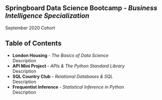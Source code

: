 <h2>Springboard Data Science Bootcamp - <i>Business Intelligence Specialization</i></h2>
September 2020 Cohort

<h2> Table of Contents </h2>
<ul>
  <li> <b>London Housing </b> - <i> The Basics of Data Science </i> <br /> Description </li>
  
  <li> <b>API Mini Project </b> - <i>APIs & The Python Standard Library</i> <br /> Description </li>
  
  <li> <b>SQL Country Club</b> - <i> Relational Databases & SQL </i> <br /> Description </li>
  
  <li> <b>Frequentist Inference</b> - <i> Statistical Inference in Python</i> <br /> Description </li>



   
</ul>
